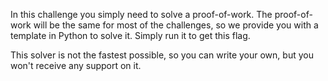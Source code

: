  In this challenge you simply need to solve a proof-of-work. The proof-of-work will be the same for most of the challenges, so we provide you with a template in Python to solve it. Simply run it to get this flag.

This solver is not the fastest possible, so you can write your own, but you won't receive any support on it.
